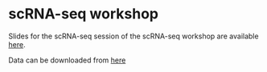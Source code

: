 # scRNA-seq workshop
Slides for the scRNA-seq session of the scRNA-seq workshop are available [here]().

Data can be downloaded from [here](https://www.dropbox.com/sh/wbvbo3ole1nokh3/AABFLQyFiWq0EM9cKoSTvNOma?dl=0)


